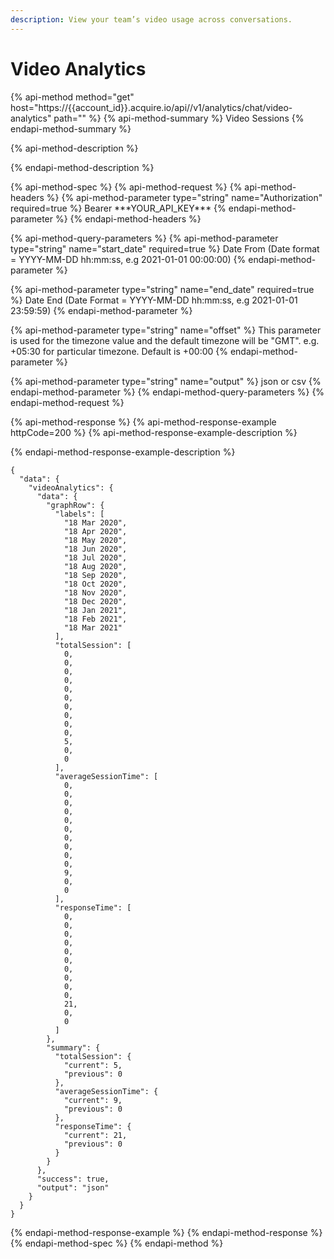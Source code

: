 ```yaml
---
description: View your team’s video usage across conversations.
---
```


# Video Analytics

{% api-method method="get" host="https://{{account\_id}}.acquire.io/api//v1/analytics/chat/video-analytics" path="" %}
{% api-method-summary %}
Video Sessions
{% endapi-method-summary %}

{% api-method-description %}

{% endapi-method-description %}

{% api-method-spec %}
{% api-method-request %}
{% api-method-headers %}
{% api-method-parameter type="string" name="Authorization" required=true %}
Bearer \*\*\*YOUR\_API\_KEY\*\*\*
{% endapi-method-parameter %}
{% endapi-method-headers %}

{% api-method-query-parameters %}
{% api-method-parameter type="string" name="start\_date" required=true %}
Date From \(Date format = YYYY-MM-DD hh:mm:ss, e.g 2021-01-01 00:00:00\)
{% endapi-method-parameter %}

{% api-method-parameter type="string" name="end\_date" required=true %}
Date End \(Date Format = YYYY-MM-DD hh:mm:ss, e.g 2021-01-01 23:59:59\)
{% endapi-method-parameter %}

{% api-method-parameter type="string" name="offset" %}
This parameter is used for the timezone value and the default timezone will be "GMT". e.g. +05:30 for particular timezone. Default is +00:00
{% endapi-method-parameter %}

{% api-method-parameter type="string" name="output" %}
json or csv
{% endapi-method-parameter %}
{% endapi-method-query-parameters %}
{% endapi-method-request %}

{% api-method-response %}
{% api-method-response-example httpCode=200 %}
{% api-method-response-example-description %}

{% endapi-method-response-example-description %}

```
{
  "data": {
    "videoAnalytics": {
      "data": {
        "graphRow": {
          "labels": [
            "18 Mar 2020",
            "18 Apr 2020",
            "18 May 2020",
            "18 Jun 2020",
            "18 Jul 2020",
            "18 Aug 2020",
            "18 Sep 2020",
            "18 Oct 2020",
            "18 Nov 2020",
            "18 Dec 2020",
            "18 Jan 2021",
            "18 Feb 2021",
            "18 Mar 2021"
          ],
          "totalSession": [
            0,
            0,
            0,
            0,
            0,
            0,
            0,
            0,
            0,
            0,
            5,
            0,
            0
          ],
          "averageSessionTime": [
            0,
            0,
            0,
            0,
            0,
            0,
            0,
            0,
            0,
            0,
            9,
            0,
            0
          ],
          "responseTime": [
            0,
            0,
            0,
            0,
            0,
            0,
            0,
            0,
            0,
            0,
            21,
            0,
            0
          ]
        },
        "summary": {
          "totalSession": {
            "current": 5,
            "previous": 0
          },
          "averageSessionTime": {
            "current": 9,
            "previous": 0
          },
          "responseTime": {
            "current": 21,
            "previous": 0
          }
        }
      },
      "success": true,
      "output": "json"
    }
  }
}
```
{% endapi-method-response-example %}
{% endapi-method-response %}
{% endapi-method-spec %}
{% endapi-method %}



